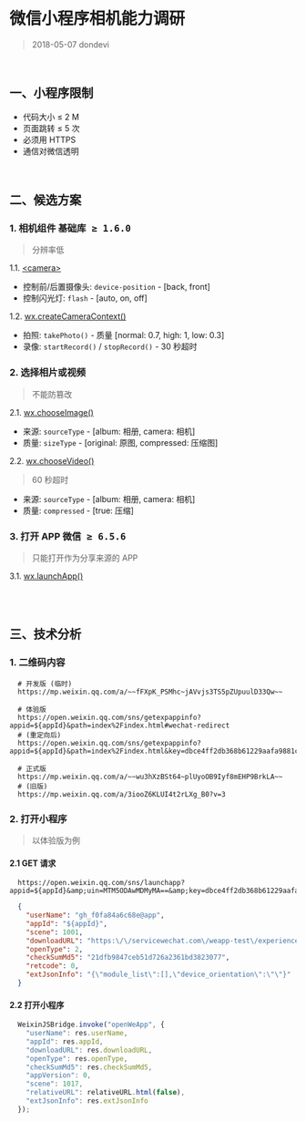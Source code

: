 # 微信小程序相机能力调研
> 2018-05-07 dondevi

<br>

## 一、小程序限制
- 代码大小 ≤ 2 M
- 页面跳转 ≤ 5 次
- 必须用 HTTPS
- 通信对微信透明

<br>

## 二、候选方案

### 1. 相机组件 <kbd>基础库 ≥ 1.6.0</kbd>
> 分辨率低

1.1. [&lt;camera&gt;](https://developers.weixin.qq.com/miniprogram/dev/component/camera.html)

- 控制前/后置摄像头: `device-position` - [back, front]
- 控制闪光灯: `flash` - [auto, on, off]

1.2. [wx.createCameraContext()](https://developers.weixin.qq.com/miniprogram/dev/api/api-camera.html)

- 拍照: `takePhoto()` - 质量 [normal: 0.7, high: 1, low: 0.3]
- 录像: `startRecord()` / `stopRecord()` - 30 秒超时

### 2. 选择相片或视频
> 不能防篡改

2.1. [wx.chooseImage()](https://developers.weixin.qq.com/miniprogram/dev/api/media-picture.html)

- 来源: `sourceType` - [album: 相册, camera: 相机]
- 质量: `sizeType` - [original: 原图, compressed: 压缩图]

2.2. [wx.chooseVideo()](https://developers.weixin.qq.com/miniprogram/dev/api/media-video.html#wxchoosevideoobject)
> 60 秒超时

- 来源: `sourceType` - [album: 相册, camera: 相机]
- 质量: `compressed` - [true: 压缩]

### 3. 打开 APP <kbd>微信 ≥ 6.5.6</kbd>
> 只能打开作为分享来源的 APP

3.1. [wx.launchApp()](https://developers.weixin.qq.com/miniprogram/dev/api/launchApp.html)

<br><br>

## 三、技术分析

### 1. 二维码内容

```shell
  # 开发版 (临时)
  https://mp.weixin.qq.com/a/~~fFXpK_PSMhc~jAVvjs3TS5pZUpuulD33Qw~~

  # 体验版
  https://open.weixin.qq.com/sns/getexpappinfo?appid=${appId}&path=index%2Findex.html#wechat-redirect
  # (重定向后)
  https://open.weixin.qq.com/sns/getexpappinfo?appid=${appId}&path=index%2Findex.html&key=dbce4ff2db368b61229aafa9881c01344f706f5da2b554907bb5bc72930d5fca967527205c94cd2691e90ab401f42f6d13f9a321b5a02592db04a6c6574e062eea6761c4a2f3996c127a230bc25eedc8&uin=MTM5ODAwMDMyMA%3D%3D&scene=1&version=16060622&pass_ticket=OoyRLy8v8smWFyhVPIZCTRzkJSCczf90FpaWyyUcglkdbHTGygY9lkQgu30lrUtt

  # 正式版
  https://mp.weixin.qq.com/a/~~wu3hXzBSt64~plUyoOB9Iyf8mEHP9BrkLA~~
  # (旧版)
  https://mp.weixin.qq.com/a/3iooZ6KLUI4t2rLXg_B0?v=3

```


### 2. 打开小程序
> 以体验版为例

#### 2.1 GET 请求
```
  https://open.weixin.qq.com/sns/launchapp?appid=${appId}&amp;uin=MTM5ODAwMDMyMA==&amp;key=dbce4ff2db368b61229aafa9881c01344f706f5da2b554907bb5bc72930d5fca967527205c94cd2691e90ab401f42f6d13f9a321b5a02592db04a6c6574e062eea6761c4a2f3996c127a230bc25eedc8&amp;pass_ticket=OoyRLy8v8smWFyhVPIZCTRzkJSCczf90FpaWyyUcglkdbHTGygY9lkQgu30lrUtt
```
```json
  {
    "userName": "gh_f0fa84a6c68e@app",
    "appId": "${appId}",
    "scene": 1001,
    "downloadURL": "https:\/\/servicewechat.com\/weapp-test\/experience\/wk-Vcng2Ya-b8P-F_RrtWRZaRAQtvRF480iYAdOopYY",
    "openType": 2,
    "checkSumMd5": "21dfb9847ceb51d726a2361bd3823077",
    "retcode": 0,
    "extJsonInfo": "{\"module_list\":[],\"device_orientation\":\"\"}"
  }
```

#### 2.2 打开小程序
```js
  WeixinJSBridge.invoke("openWeApp", {
    "userName": res.userName,
    "appId": res.appId,
    "downloadURL": res.downloadURL,
    "openType": res.openType,
    "checkSumMd5": res.checkSumMd5,
    "appVersion": 0,
    "scene": 1017,
    "relativeURL": relativeURL.html(false),
    "extJsonInfo": res.extJsonInfo
  });
```
